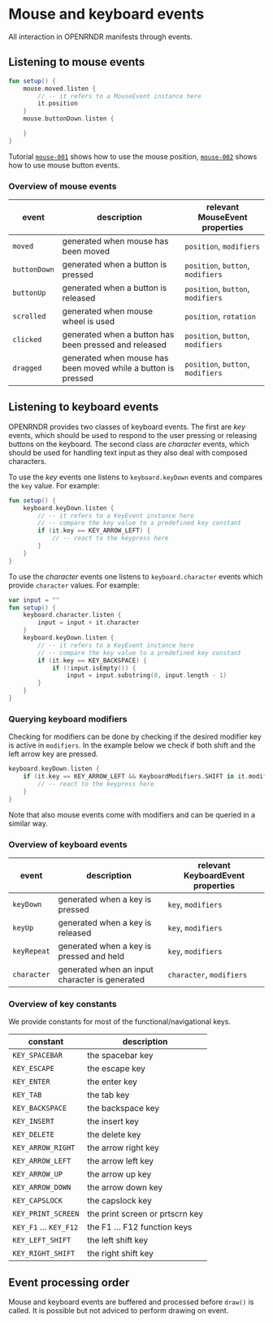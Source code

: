 # Mouse and keyboard events

All interaction in OPENRNDR manifests through events.

## Listening to mouse events

```kotlin
fun setup() {
    mouse.moved.listen {
        // -- it refers to a MouseEvent instance here
        it.position
    }
    mouse.buttonDown.listen {

    }
}
```

Tutorial [`mouse-001`](https://github.com/openrndr/openrndr-tutorials/blob/master/mouse-001/src/main/kotlin/Example.kt) shows how to use the mouse position, [`mouse-002`](https://github.com/openrndr/openrndr-tutorials/blob/master/mouse-002/src/main/kotlin/Example.kt) shows how to use mouse button events.

### Overview of mouse events

event        | description                                                   | relevant MouseEvent properties
-------------|---------------------------------------------------------------|---------------------------------
`moved`      | generated when mouse has been moved                           | `position`, `modifiers`
`buttonDown` | generated when a button is pressed                            | `position`, `button`, `modifiers`
`buttonUp`   | generated when a button is released                           | `position`, `button`, `modifiers`
`scrolled`   | generated when mouse wheel is used                            | `position`, `rotation`
`clicked`    | generated when a button has been pressed and released         | `position`, `button`, `modifiers`
`dragged`    | generated when mouse has been moved while a button is pressed | `position`, `button`, `modifiers`

## Listening to keyboard events

OPENRNDR provides two classes of keyboard events. The first are _key_ events, which should be used to respond to the user pressing or releasing buttons on the keyboard. The second class are _character_ events, which should be used for handling text input as they also deal with composed characters.

To use the _key_ events one listens to `keyboard.keyDown` events and compares the `key` value. For example:

```kotlin
fun setup() {
    keyboard.keyDown.listen {
        // -- it refers to a KeyEvent instance here
        // -- compare the key value to a predefined key constant
        if (it.key == KEY_ARROW_LEFT) {
            // -- react to the keypress here
        }
    }
}
```

To use the _character_ events one listens to `keyboard.character` events which provide `character` values. For example:

```kotlin
var input = ""
fun setup() {
    keyboard.character.listen {
        input = input + it.character
    }
    keyboard.keyDown.listen {
        // -- it refers to a KeyEvent instance here
        // -- compare the key value to a predefined key constant
        if (it.key == KEY_BACKSPACE) {
            if (!input.isEmpty()) {
                input = input.substring(0, input.length - 1)
        }
    }
}
```

### Querying keyboard modifiers

Checking for modifiers can be done by checking if the desired modifier key is active in `modifiers`.  In the example below we check
if both shift and the left arrow key are pressed.

```kotlin
keyboard.keyDown.listen {
    if (it.key == KEY_ARROW_LEFT && KeyboardModifiers.SHIFT in it.modifiers) {
        // -- react to the keypress here
    }
}
```
Note that also mouse events come with modifiers and can be queried in a similar way.

### Overview of keyboard events

event       | description                                    | relevant KeyboardEvent properties
------------|------------------------------------------------|---------------------------------
`keyDown`   | generated when a key is pressed                | `key`, `modifiers`
`keyUp`     | generated when a key is released               | `key`, `modifiers`
`keyRepeat` | generated when a key is pressed and held       | `key`, `modifiers`
`character` | generated when an input character is generated | `character`, `modifiers`

### Overview of key constants

We provide constants for most of the functional/navigational keys.

constant             |  description                              
---------------------|------------------------------------------
`KEY_SPACEBAR`       | the spacebar key
`KEY_ESCAPE`         | the escape key
`KEY_ENTER`          | the enter key
`KEY_TAB`            | the tab key
`KEY_BACKSPACE`      | the backspace key
`KEY_INSERT`         | the insert key
`KEY_DELETE`         | the delete key
`KEY_ARROW_RIGHT`    | the arrow right key
`KEY_ARROW_LEFT`     | the arrow left key
`KEY_ARROW_UP`       | the arrow up key
`KEY_ARROW_DOWN`     | the arrow down key
`KEY_CAPSLOCK`       | the capslock key
`KEY_PRINT_SCREEN`   | the print screen or prtscrn key
`KEY_F1` … `KEY_F12` | the F1 … F12 function keys
`KEY_LEFT_SHIFT`     | the left shift key
`KEY_RIGHT_SHIFT`    | the right shift key

## Event processing order

Mouse and keyboard events are buffered and processed before `draw()` is called. It is possible but not adviced to perform drawing on event.
